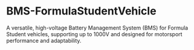 # BMS-FormulaStudentVehicle
A versatile, high-voltage Battery Management System (BMS) for Formula Student vehicles, supporting up to 1000V and designed for motorsport performance and adaptability.
